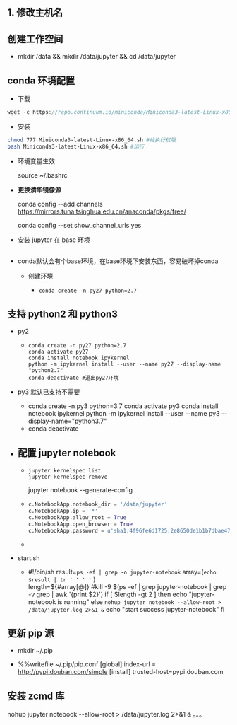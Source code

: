

## 1.  修改主机名
## 创建工作空间
- mkdir /data && mkdir /data/jupyter && cd /data/jupyter

## conda 环境配置
- 下载
```csharp
wget -c https://repo.continuum.io/miniconda/Miniconda3-latest-Linux-x86_64.sh

```
- 安装
```bash
chmod 777 Miniconda3-latest-Linux-x86_64.sh #给执行权限
bash Miniconda3-latest-Linux-x86_64.sh #运行
```
- 环境变量生效

	source ~/.bashrc
- **更换清华镜像源**

	conda config --add channels https://mirrors.tuna.tsinghua.edu.cn/anaconda/pkgs/free/  
	
	conda config --set show\_channel\_urls yes

- 安装 jupyter 在 base 环境 

  ``` conda install jupyter notebook
  
  ```

- conda默认会有个base环境，在base环境下安装东西，容易破坏掉conda

  - 创建环境

    - ```shell
      conda create -n py27 python=2.7
      ```

## 支持 python2 和 python3

- py2

  - ```shell
    conda create -n py27 python=2.7
    conda activate py27
    conda install notebook ipykernel
    python -m ipykernel install --user --name py27 --display-name "python2.7"
    conda deactivate #退出py27环境
    ```

- py3 默认已支持不需要

  - conda create -n py3 python=3.7
    conda activate py3
    conda install notebook ipykernel
    python -m ipykernel install --user --name py3 --display-name="python3.7"
  - conda deactivate

- ## 配置 jupyter notebook

  - ```
    jupyter kernelspec list
    jupyter kernelspec remove
    ```
    jupyter notebook --generate-config
    
  - ```python
    c.NotebookApp.notebook_dir = '/data/jupyter'
    c.NotebookApp.ip = '*'
    c.NotebookApp.allow_root = True
    c.NotebookApp.open_browser = True
    c.NotebookApp.password = u'sha1:4f96fe6d1725:2e8650de1b1b7dbae474c7de97b3b5484f2fe537' #输入上面加密后得到的密文
    ```

  -  

- start.sh

  - #!/bin/sh
    result=`ps -ef | grep -o jupyter-notebook`
    array=(`echo $result | tr ' ' ' '` )  
    length=${#array[@]}
    #kill -9 $(ps -ef | grep jupyter-notebook | grep -v grep | awk '{print $2}')
    if [ $length -gt 2 ] 
    then 
        echo "jupyter-notebook is running"
    else 
        `nohup jupyter notebook --allow-root > /data/jupyter.log 2>&1 &`
        echo "start success jupyter-notebook"
    fi

## 更新 pip 源

- mkdir ~/.pip

- %%writefile ~/.pip/pip.conf
  [global]
  index-url = http://pypi.douban.com/simple
  [install]
  trusted-host=pypi.douban.com

## 安装 zcmd 库
nohup jupyter notebook --allow-root > /data/jupyter.log 2>&1 &
。。。